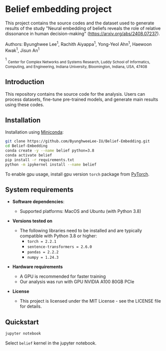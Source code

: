 # Belief embedding project 

This project contains the source codes and the dataset used to generate results of the study "Neural embedding of beliefs reveals the role of relative dissonance in human decision-making"  (https://arxiv.org/abs/2408.07237).

Authors: Byunghwee Lee<sup>1</sup>, Rachith Aiyappa<sup>1</sup>, Yong-Yeol Ahn<sup>1</sup>, Haewoon Kwak<sup>1</sup>, Jisun An<sup>1</sup>

<sup>1</sup> <sub>Center for Complex Networks and Systems Research, Luddy School of Informatics, Computing, and Engineering, Indiana University, Bloomington, Indiana, USA, 47408</sub>

## Introduction
This repository contains the source code for the analysis. Users can process datasets, fine-tune pre-trained models, and generate main results using these codes.

## Installation

Installation using [Miniconda](https://docs.conda.io/projects/continuumio-conda/en/latest/user-guide/install/index.html):

```bash
git clone https://github.com/ByunghweeLee-IU/Belief-Embedding.git
cd Belief-Embedding
conda create -y --name belief python=3.8
conda activate belief
pip install -r requirements.txt
python -m ipykernel install --name belief
```

To enable gpu usage, install gpu version `torch` package from [PyTorch](https://pytorch.org).  

## System requirements
* **Software dependencies**:
  * Supported platforms: MacOS and Ubuntu (with Python 3.8)

* **Versions tested on** 
   * The following libraries need to be installed and are typically compatible with Python 3.8 or higher:
     * `torch = 2.2.1`
     * `sentence-transformers = 2.6.0`
     * `pandas = 2.2.2`
     * `numpy = 1.24.3`
     
* **Hardware requirements**
  * A GPU is recommended for faster training 
  * Our analysis was run with GPU NVIDIA A100 80GB PCIe

* **License**
  * This project is licensed under the MIT License - see the LICENSE file for details.

## Quickstart

```bash
jupyter notebook
```

Select `belief` kernel in the jupyter notebook.